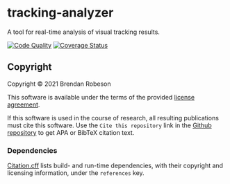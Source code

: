 # tracking-analyzer

A tool for real-time analysis of visual tracking results.

[![Code Quality](https://github.com/brobeson/tracking-analyzer/actions/workflows/code_quality.yml/badge.svg)](https://github.com/brobeson/tracking-analyzer/actions/workflows/code_quality.yml)
[![Coverage Status](https://coveralls.io/repos/github/brobeson/tracking-analyzer/badge.svg)](https://coveralls.io/github/brobeson/tracking-analyzer)

## Copyright

Copyright © 2021 Brendan Robeson

This software is available under the terms of the provided [license agreement](license).

If this software is used in the course of research, all resulting publications
must cite this software.  Use the `Cite this repository` link in the
[Github repository](https://github.com/brobeson/tracking-analyzer) to get APA or
BibTeX citation text.

### Dependencies

[Citation.cff](citation.cff) lists build- and run-time dependencies, with their
copyright and licensing information, under the `references` key.
